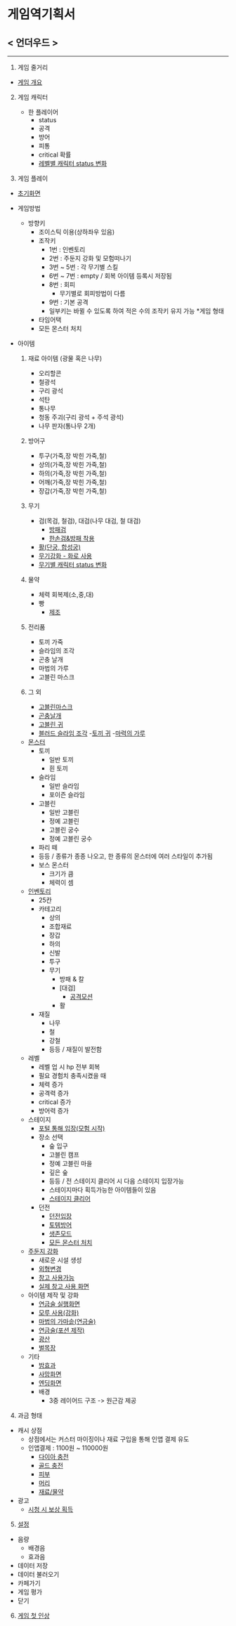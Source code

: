 
# 게임역기획서
## < 언더우드 >

* * *
1. 게임 줄거리
 * [게임 개요](https://github.com/0inhae0/eight-color-bird/blob/master/%EC%96%B8%EB%8D%94%EC%9A%B0%EB%93%9C_%EA%B2%8C%EC%9E%84%EA%B0%9C%EC%9A%94.md)
 
2. 게임 캐릭터
	* 한 플레이어
		* status
		* 공격
		* 방어
		* 피통
		* critical 확률
		* [레벨별 캐릭터 status 변화](https://github.com/0inhae0/eight-color-bird/blob/master/%EC%9D%B4%EB%8F%99%EA%B1%B4%20%EC%8A%A4%ED%81%AC%EB%A6%B0%EC%83%B7/%EC%BA%90%EB%A6%AD%ED%84%B0%20status%20%EB%B3%80%ED%99%94.PNG)

3. 게임 플레이
* [초기화면](https://github.com/0inhae0/eight-color-bird/blob/master/%EC%9D%B4%EB%8F%99%EA%B1%B4%20%EC%8A%A4%ED%81%AC%EB%A6%B0%EC%83%B7/%EC%B4%88%EA%B8%B0%ED%99%94%EB%A9%B4.jpg)
* 게임방법
	* 방향키
		* 조이스틱 이용(상하좌우 있음)
	    * 조작키
			* 1번 : 인벤토리
		    * 2번 : 주둔지 강화 및 모험떠나기
		    * 3번 ~ 5번 : 각 무기별 스킬
		    * 6번 ~ 7번 : empty / 회복 아이템 등록시 저장됨
		    * 8번 : 회피
				* 무기별로 회피방법이 다름
		    * 9번 : 기본 공격
		    * 일부키는 바뀔 수 있도록 하여 적은 수의 조작키 유지 가능
	*게임 형태
		* 타임어택
		* 모든 몬스터 처치
		 
* 아이템
	1. 재료 아이템 (광물 혹은 나무)
		- 오리할콘
		- 철광석
		- 구리 광석
		- 석탄
		- 통나무
		- 청동 주괴(구리 광석 + 주석 광석)
		- 나무 판자(통나무 2개)

	2. 방어구
		- 투구(가죽,장 박힌 가죽,철)
		- 상의(가죽,장 박힌 가죽,철)
		- 하의(가죽,장 박힌 가죽,철)
		- 어깨(가죽,장 박힌 가죽,철)
		- 장갑(가죽,장 박힌 가죽,철)
 	3. 무기
		- 검(목검, 철검), 대검(나무 대검, 철 대검)
			- [방패검](https://github.com/0inhae0/eight-color-bird/blob/master/%EC%9D%B4%EB%8F%99%EA%B1%B4%20%EC%8A%A4%ED%81%AC%EB%A6%B0%EC%83%B7/%EB%B0%A9%ED%8C%A8%20%EA%B2%80%20%EC%9E%A5%EB%B9%84.jpg)
			* [한손검&방패 착용](https://github.com/0inhae0/eight-color-bird/blob/master/%EC%9D%B4%EB%8F%99%EA%B1%B4%20%EC%8A%A4%ED%81%AC%EB%A6%B0%EC%83%B7/%ED%95%9C%EC%86%90%EA%B2%80%2B%EB%B0%A9%ED%8C%A8%EC%B0%A9%EC%9A%A9.jpg)
		* [활(단궁, 합성궁)](https://github.com/0inhae0/eight-color-bird/blob/master/%EC%9D%B4%EB%8F%99%EA%B1%B4%20%EC%8A%A4%ED%81%AC%EB%A6%B0%EC%83%B7/%ED%99%9C%EC%9E%A5%EB%B9%84.jpg)
		* [무기강화 - 화로 사용](https://github.com/0inhae0/eight-color-bird/blob/master/%EC%9D%B4%EB%8F%99%EA%B1%B4%20%EC%8A%A4%ED%81%AC%EB%A6%B0%EC%83%B7/%ED%99%94%EB%A1%9C%20%EC%82%AC%EC%9A%A9(%EA%B0%95%ED%99%94).jpg)
		* [무기별 캐릭터 status 변화](https://github.com/0inhae0/eight-color-bird/blob/master/%EC%9D%B4%EB%8F%99%EA%B1%B4%20%EC%8A%A4%ED%81%AC%EB%A6%B0%EC%83%B7/%EC%95%84%EC%9D%B4%ED%85%9C%EB%B3%84%20%EB%8A%A5%EB%A0%A5%EC%B9%98%20%EB%B3%80%ED%99%94.PNG)

	 4. 물약
		- 체력 회복제(소,중,대)
		- 빵
			- [제조](https://github.com/0inhae0/eight-color-bird/blob/master/%EC%9D%B4%EB%8F%99%EA%B1%B4%20%EC%8A%A4%ED%81%AC%EB%A6%B0%EC%83%B7/%EB%B9%B5%20%EC%A0%9C%EC%A1%B0.jpg)

	 5. 전리품
		- 토끼 가죽
		- 슬라임의 조각
		- 곤충 날개
		- 마법의 가루
		- 고블린 마스크
	6. 그 외
		- [고블린마스크](https://github.com/0inhae0/eight-color-bird/blob/master/%EC%95%84%EC%9D%B4%ED%85%9C%20%EC%82%AC%EC%A7%84/KakaoTalk_20181030_120459937.jpg)
		- [곤충날개](https://github.com/0inhae0/eight-color-bird/blob/master/%EC%95%84%EC%9D%B4%ED%85%9C%20%EC%82%AC%EC%A7%84/KakaoTalk_20181030_120500252.jpg)
		- [고블린 귀](https://github.com/0inhae0/eight-color-bird/blob/master/%EC%95%84%EC%9D%B4%ED%85%9C%20%EC%82%AC%EC%A7%84/KakaoTalk_20181030_120500568.jpg)
		- [블러드 슬라임 조각](https://github.com/0inhae0/eight-color-bird/blob/master/%EC%95%84%EC%9D%B4%ED%85%9C%20%EC%82%AC%EC%A7%84/KakaoTalk_20181030_120500894.jpg)
		-[토끼 귀](https://github.com/0inhae0/eight-color-bird/blob/master/%EC%95%84%EC%9D%B4%ED%85%9C%20%EC%82%AC%EC%A7%84/KakaoTalk_20181030_120501186.jpg)
		-[마력의 가루](https://github.com/0inhae0/eight-color-bird/blob/master/%EC%95%84%EC%9D%B4%ED%85%9C%20%EC%82%AC%EC%A7%84/KakaoTalk_20181030_120501610.jpg)

	* [몬스터](https://github.com/0inhae0/eight-color-bird/blob/master/%EB%82%A8%EC%B0%AC%EB%AF%BC%20%EB%AA%AC%EC%8A%A4%ED%84%B0%20%EB%B6%84%EC%84%9D/%EB%AA%AC%EC%8A%A4%ED%84%B0%20%EB%B6%84%EC%84%9D.md)
		* 토끼
			* 일반 토끼
		    * 흰 토끼
	    * 슬라임
		    * 일반 슬라임
		    * 포이즌 슬라임
	    * 고블린
		    * 일반 고블린
		    * 정예 고블린
		    * 고블린 궁수
			* 정예 고블린 궁수
	   * 파리 떼
	   * 등등 / 종류가 종종 나오고, 한 종류의 몬스터에 여러 스타일이 추가됨
	   * 보스 몬스터
		   * 크기가 큼
		   * 체력이 셈
	* [인벤토리](https://github.com/0inhae0/eight-color-bird/blob/master/%EC%9D%B4%EB%8F%99%EA%B1%B4%20%EC%8A%A4%ED%81%AC%EB%A6%B0%EC%83%B7/%EC%9D%B8%EB%B2%A4%ED%86%A0%EB%A6%AC.jpg)
		* 25칸
	    * 카테고리
			* 상의
		    * 조합재료
		    * 장갑
		    * 하의
		    * 신발
		    * 투구
		    * 무기
				* 방패 & 칼
			    * [대검]
					* [공격모션](https://github.com/0inhae0/eight-color-bird/blob/master/%EC%9D%B4%EB%8F%99%EA%B1%B4%20%EC%8A%A4%ED%81%AC%EB%A6%B0%EC%83%B7/%EB%8C%80%EA%B2%80%20%EA%B3%B5%EA%B2%A9.jpg)
			   * 활
		* 재질
	        * 나무
	        * 철
	        * 강철
	        * 등등 / 재질이 발전함
	* 레벨
		* 레벨 업 시 hp 전부 회복
	    * 필요 경험치 충족시켰을 때
	    * 체력 증가
	    * 공격력 증가
	    * critical 증가
	    * 방어력 증가
	* 스테이지
		* [포털 통해 입장(모험 시작)](https://github.com/0inhae0/eight-color-bird/blob/master/%EC%9D%B4%EB%8F%99%EA%B1%B4%20%EC%8A%A4%ED%81%AC%EB%A6%B0%EC%83%B7/%EB%AA%A8%ED%97%98%EB%96%A0%EB%82%98%EA%B8%B0.jpg)
		* 장소 선택
			* 숲 입구
		    * 고블린 캠프
		    * 정예 고블린 마을
		    * 깊은 숲
		    * 등등 / 전 스테이지 클리어 시 다음 스테이지 입장가능
	        * 스테이지마다 획득가능한 아이템들이 있음
	        * [스테이지 클리어](https://github.com/0inhae0/eight-color-bird/blob/master/%EC%9D%B4%EB%8F%99%EA%B1%B4%20%EC%8A%A4%ED%81%AC%EB%A6%B0%EC%83%B7/%EC%8A%A4%ED%85%8C%EC%9D%B4%EC%A7%80%20%ED%81%B4%EB%A6%AC%EC%96%B4.jpg)
		* 던전
			* [던전입장](https://github.com/0inhae0/eight-color-bird/blob/master/%EC%9D%B4%EB%8F%99%EA%B1%B4%20%EC%8A%A4%ED%81%AC%EB%A6%B0%EC%83%B7/%EB%8D%98%EC%A0%84%EC%9E%85%EC%9E%A5-%EC%88%B2%EC%9E%85%EA%B5%AC.jpg)
		   * [토템방어](https://github.com/0inhae0/eight-color-bird/blob/master/%EC%9D%B4%EB%8F%99%EA%B1%B4%20%EC%8A%A4%ED%81%AC%EB%A6%B0%EC%83%B7/%EB%8D%98%EC%A0%84(%ED%86%A0%ED%85%9C%EB%B0%A9%EC%96%B4).jpg)
		   * [생존모드](https://github.com/0inhae0/eight-color-bird/blob/master/%EC%9D%B4%EB%8F%99%EA%B1%B4%20%EC%8A%A4%ED%81%AC%EB%A6%B0%EC%83%B7/%EB%8D%98%EC%A0%84(%EC%83%9D%EC%A1%B4%EB%AA%A8%EB%93%9C).jpg)
	       * [모든 몬스터 처치](https://github.com/0inhae0/eight-color-bird/blob/master/%EC%9D%B4%EB%8F%99%EA%B1%B4%20%EC%8A%A4%ED%81%AC%EB%A6%B0%EC%83%B7/%EB%8D%98%EC%A0%84(%EB%AA%A8%EB%93%A0%20%EC%A0%81%20%EC%B2%98%EC%B9%98%EB%AA%A8%EB%93%9C).jpg)
	* [주둔지 강화](https://github.com/0inhae0/eight-color-bird/blob/master/%EC%9D%B4%EB%8F%99%EA%B1%B4%20%EC%8A%A4%ED%81%AC%EB%A6%B0%EC%83%B7/%EC%A3%BC%EB%91%94%EC%A7%80%20%EA%B0%95%ED%99%94.jpg)
		* 새로운 시설 생성
	    * [외형변경](https://github.com/0inhae0/eight-color-bird/blob/master/%EC%9D%B4%EB%8F%99%EA%B1%B4%20%EC%8A%A4%ED%81%AC%EB%A6%B0%EC%83%B7/%EC%99%B8%ED%98%95%EB%B3%80%EA%B2%BD.jpg)
	    * [창고 사용가능](https://github.com/0inhae0/eight-color-bird/blob/master/%EC%9D%B4%EB%8F%99%EA%B1%B4%20%EC%8A%A4%ED%81%AC%EB%A6%B0%EC%83%B7/%EC%B0%BD%EA%B3%A0%20%EC%82%AC%EC%9A%A9%EA%B0%80%EB%8A%A5.jpg)
	    * [실제 창고 사용 화면](https://github.com/0inhae0/eight-color-bird/blob/master/%EC%9D%B4%EB%8F%99%EA%B1%B4%20%EC%8A%A4%ED%81%AC%EB%A6%B0%EC%83%B7/%EC%B0%BD%EA%B3%A0%20%EC%82%AC%EC%9A%A9%ED%99%94%EB%A9%B4.jpg)
	* 아이템 제작 및 강화
		* [연금술 실행화면](https://github.com/0inhae0/eight-color-bird/blob/master/%EC%9D%B4%EB%8F%99%EA%B1%B4%20%EC%8A%A4%ED%81%AC%EB%A6%B0%EC%83%B7/%EC%97%B0%EA%B8%88%EC%88%A0%20%EC%8B%A4%ED%96%89%ED%99%94%EB%A9%B4.jpg)
        * [모루 사용(강화)](https://github.com/0inhae0/eight-color-bird/blob/master/%EC%9D%B4%EB%8F%99%EA%B1%B4%20%EC%8A%A4%ED%81%AC%EB%A6%B0%EC%83%B7/%EB%AA%A8%EB%A3%A8%EC%82%AC%EC%9A%A9(%EA%B0%95%ED%99%94).jpg)
		* [마법의 가마솥(연금술)](https://github.com/0inhae0/eight-color-bird/blob/master/%EC%9D%B4%EB%8F%99%EA%B1%B4%20%EC%8A%A4%ED%81%AC%EB%A6%B0%EC%83%B7/%EB%A7%88%EB%B2%95%EC%9D%98%20%EA%B0%80%EB%A7%88%EC%86%A5(%EC%97%B0%EA%B8%88%EC%88%A0).jpg)
		* [연금술(포션 제작)](https://github.com/0inhae0/eight-color-bird/blob/master/%EC%9D%B4%EB%8F%99%EA%B1%B4%20%EC%8A%A4%ED%81%AC%EB%A6%B0%EC%83%B7/%EC%97%B0%EA%B8%88%EC%88%A0(%ED%8F%AC%EC%85%98%EC%A0%9C%EC%9E%91).jpg)
		* [광산](https://github.com/0inhae0/eight-color-bird/blob/master/%EC%9D%B4%EB%8F%99%EA%B1%B4%20%EC%8A%A4%ED%81%AC%EB%A6%B0%EC%83%B7/%EA%B4%91%EC%82%B0.jpg)
		* [벌목장](https://github.com/0inhae0/eight-color-bird/blob/master/%EC%9D%B4%EB%8F%99%EA%B1%B4%20%EC%8A%A4%ED%81%AC%EB%A6%B0%EC%83%B7/%EB%B2%8C%EB%AA%A9%EC%9E%A5.jpg)
	* 기타
		* [밤효과](https://github.com/0inhae0/eight-color-bird/blob/master/%EC%9D%B4%EB%8F%99%EA%B1%B4%20%EC%8A%A4%ED%81%AC%EB%A6%B0%EC%83%B7/%EB%B0%A4%20%EC%8B%9C%EA%B0%84.jpg) 
		* [사망화면](https://github.com/0inhae0/eight-color-bird/blob/master/%EC%9D%B4%EB%8F%99%EA%B1%B4%20%EC%8A%A4%ED%81%AC%EB%A6%B0%EC%83%B7/%EC%82%AC%EB%A7%9D%ED%99%94%EB%A9%B4.jpg)
		* [엔딩화면](https://github.com/0inhae0/eight-color-bird/blob/master/%EB%82%A8%EC%B0%AC%EB%AF%BC%20%EB%AA%AC%EC%8A%A4%ED%84%B0%20%EB%B6%84%EC%84%9D/%EC%96%B8%EB%8D%94%EC%9A%B0%EB%93%9C%20%EC%97%94%EB%94%A9.jpg)
		* 배경
			* 3중 레이어드 구조 -> 원근감 제공
	
4. 과금 형태
* 캐시 상점
	* 상점에서는 커스터 마이징이나 재료 구입을 통해 인앱 결제 유도 
	* 인앱결제 : 1100원 ~ 110000원
		* [다이아 충전](https://github.com/0inhae0/eight-color-bird/blob/master/%EC%9D%B4%EB%8F%99%EA%B1%B4%20%EC%8A%A4%ED%81%AC%EB%A6%B0%EC%83%B7/%EC%83%81%EC%A0%90(%EB%8B%A4%EC%9D%B4%EC%95%84%20%EC%B6%A9%EC%A0%84).jpg)
		* [골드 충전](https://github.com/0inhae0/eight-color-bird/blob/master/%EC%9D%B4%EB%8F%99%EA%B1%B4%20%EC%8A%A4%ED%81%AC%EB%A6%B0%EC%83%B7/%EC%83%81%EC%A0%90(%EA%B3%A8%EB%93%9C%20%EC%B6%A9%EC%A0%84).jpg)
		* [피부](https://github.com/0inhae0/eight-color-bird/blob/master/%EC%9D%B4%EB%8F%99%EA%B1%B4%20%EC%8A%A4%ED%81%AC%EB%A6%B0%EC%83%B7/%EC%83%81%EC%A0%90(%ED%94%BC%EB%B6%80).jpg)
	    * [머리](https://github.com/0inhae0/eight-color-bird/blob/master/%EC%9D%B4%EB%8F%99%EA%B1%B4%20%EC%8A%A4%ED%81%AC%EB%A6%B0%EC%83%B7/%EC%83%81%EC%A0%90(%EB%A8%B8%EB%A6%AC).jpg)
	    * [재료/물약](https://github.com/0inhae0/eight-color-bird/blob/master/%EC%9D%B4%EB%8F%99%EA%B1%B4%20%EC%8A%A4%ED%81%AC%EB%A6%B0%EC%83%B7/%EC%83%81%EC%A0%90(%EC%9E%AC%EB%A3%8C%EB%AC%BC%EC%95%BD).jpg)
* 광고
	* [시청 시 보상 획득](https://github.com/0inhae0/eight-color-bird/blob/master/%EC%9D%B4%EB%8F%99%EA%B1%B4%20%EC%8A%A4%ED%81%AC%EB%A6%B0%EC%83%B7/%EA%B4%91%EA%B3%A0%EB%B3%B4%EC%83%81.jpg)

5. [설정](https://github.com/0inhae0/eight-color-bird/blob/master/%EC%9D%B4%EB%8F%99%EA%B1%B4%20%EC%8A%A4%ED%81%AC%EB%A6%B0%EC%83%B7/%EC%84%A4%EC%A0%95%ED%99%94%EB%A9%B4.jpg)
* 음량
	* 배경음
	* 효과음
* 데이터 저장
* 데이터 불러오기
* 카페가기
* 게임 평가
* 닫기

6. [게임 첫 인상](https://github.com/0inhae0/eight-color-bird/blob/master/%EC%B2%AB%EC%9D%B8%EC%83%81.md)
